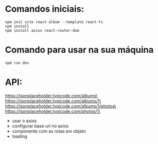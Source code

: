 # Comandos iniciais:

`npm init vite react-album --template react-ts`\
`npm install`\
`npm install axios react-router-dom`

# Comando para usar na sua máquina
`npm run dev`

# API:
https://jsonplaceholder.typicode.com/albums\
https://jsonplaceholder.typicode.com/albums/1\
https://jsonplaceholder.typicode.com/albums/1/photos\
https://jsonplaceholder.typicode.com/photos/1\

- usar o axios
- configurar base url no axios
- componente com as rotas em objeto
- loading
